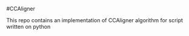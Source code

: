 #CCAligner

This repo contains an implementation of CCAligner algorithm for script written on python
